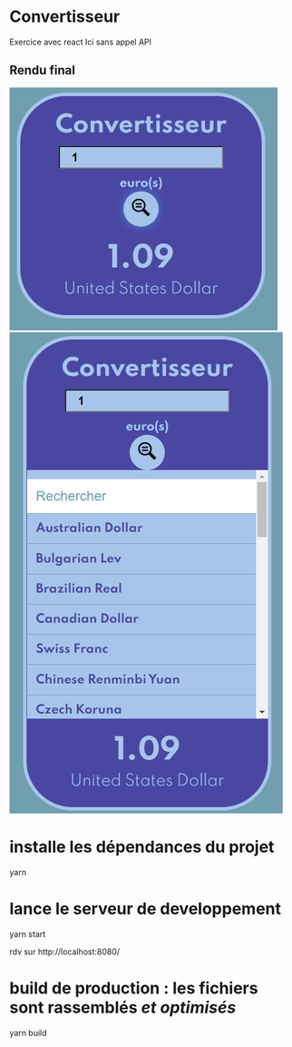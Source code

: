 # Convertisseur

Exercice avec react
Ici sans appel API

## Rendu final

![](close.png)
![](open.png)


# installe les dépendances du projet
yarn 

# lance le serveur de developpement
yarn start 

rdv sur http://localhost:8080/

# build de production : les fichiers sont rassemblés *et optimisés*
yarn build

